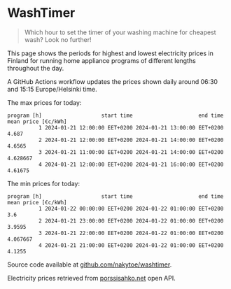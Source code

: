 
# WashTimer

> Which hour to set the timer of your washing machine for cheapest wash? Look no further!

This page shows the periods for highest and lowest electricity prices in Finland 
for running home appliance programs of different lengths throughout the day. 

A GitHub Actions workflow updates the prices shown daily around 06:30 and 15:15 Europe/Helsinki time.

The max prices for today:

	program [h]                   start time                     end time mean price [€c/kWh]
	          1 2024-01-21 12:00:00 EET+0200 2024-01-21 13:00:00 EET+0200               4.687
	          2 2024-01-21 12:00:00 EET+0200 2024-01-21 14:00:00 EET+0200              4.6565
	          3 2024-01-21 11:00:00 EET+0200 2024-01-21 14:00:00 EET+0200            4.628667
	          4 2024-01-21 12:00:00 EET+0200 2024-01-21 16:00:00 EET+0200             4.61675

The min prices for today:

	program [h]                   start time                     end time mean price [€c/kWh]
	          1 2024-01-22 00:00:00 EET+0200 2024-01-22 01:00:00 EET+0200                 3.6
	          2 2024-01-21 23:00:00 EET+0200 2024-01-22 01:00:00 EET+0200              3.9595
	          3 2024-01-21 22:00:00 EET+0200 2024-01-22 01:00:00 EET+0200            4.067667
	          4 2024-01-21 21:00:00 EET+0200 2024-01-22 01:00:00 EET+0200              4.1255


Source code available at [github.com/nakytoe/washtimer](https://github.com/nakytoe/washtimer).

Electricity prices retrieved from [porssisahko.net](https://porssisahko.net/api) open API.

